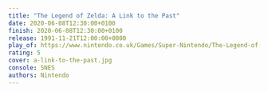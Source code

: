 ```yaml
---
title: "The Legend of Zelda: A Link to the Past"
date: 2020-06-08T12:30:00+0100
finish: 2020-06-08T12:30:00+0100
release: 1991-11-21T12:00:00+0000
play_of: https://www.nintendo.co.uk/Games/Super-Nintendo/The-Legend-of-Zelda-A-Link-to-the-Past-841179.html
rating: 5
cover: a-link-to-the-past.jpg
console: SNES
authors: Nintendo
---
```

